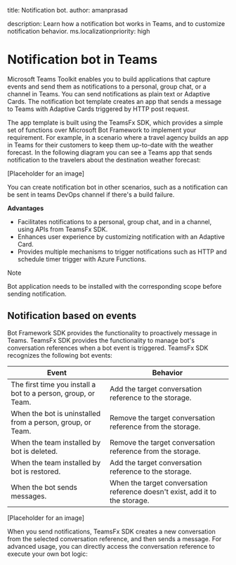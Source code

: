 title: Notification bot.
author: amanprasad

description: Learn how a notification bot works in Teams, and to customize notification behavior.
ms.localizationpriority: high

# Notification bot in Teams

Microsoft Teams Toolkit enables you to build applications that capture events and send them as notifications to a personal, group chat, or a channel in Teams. You can send notifications as plain text or Adaptive Cards. The notification bot template creates an app that sends a message to Teams with Adaptive Cards triggered by HTTP post request.

The app template is built using the TeamsFx SDK, which provides a simple set of functions over Microsoft Bot Framework to implement your requirement. For example, in a scenario where a travel agency builds an app in Teams for their customers to keep them up-to-date with the weather forecast. In the following diagram you can see a Teams app that sends notification to the travelers about the destination weather forecast:

[Placeholder for an image]

You can create notification bot in other scenarios, such as a notification can be sent in teams DevOps channel if there's a build failure.

**Advantages**

- Facilitates notifications to a personal, group chat, and in a channel, using APIs from TeamsFx SDK.
- Enhances user experience by customizing notification with an Adaptive Card.
- Provides multiple mechanisms to trigger notifications such as HTTP and schedule timer trigger with Azure Functions.


> [!NOTE]
> Bot application needs to be installed with the corresponding scope before sending notification.

## Notification based on events

Bot Framework SDK provides the functionality to proactively message in Teams. TeamsFx SDK provides the functionality to manage bot's conversation references when a bot event is triggered. TeamsFx SDK recognizes the following bot events:


|Event  |Behavior  |
|---------|---------|
The first time you install a bot to a person, group, or Team.   |Add the target conversation reference to the storage.         |
|When the bot is uninstalled from a person, group, or Team.     |Remove the target conversation reference from the storage.         |
When the team installed by bot is deleted.   |Remove the target conversation reference from the storage.         |
|When the team installed by bot is restored.     |Add the target conversation reference to the storage.         |
|When the bot sends messages.     |When the target conversation reference doesn't exist, add it to the storage.         |

[Placeholder for an image]

When you send notifications, TeamsFx SDK creates a new conversation from the selected conversation reference, and then sends a message. For advanced usage, you can directly access the conversation reference to execute your own bot logic: